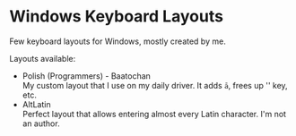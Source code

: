 # Windows Keyboard Layouts
Few keyboard layouts for Windows, mostly created by me.

Layouts available:

* Polish (Programmers) - Baatochan  
	My custom layout that I use on my daily driver. It adds `ā`, frees up '\' key, etc.
* AltLatin  
	Perfect layout that allows entering almost every Latin character. I'm not an author.

